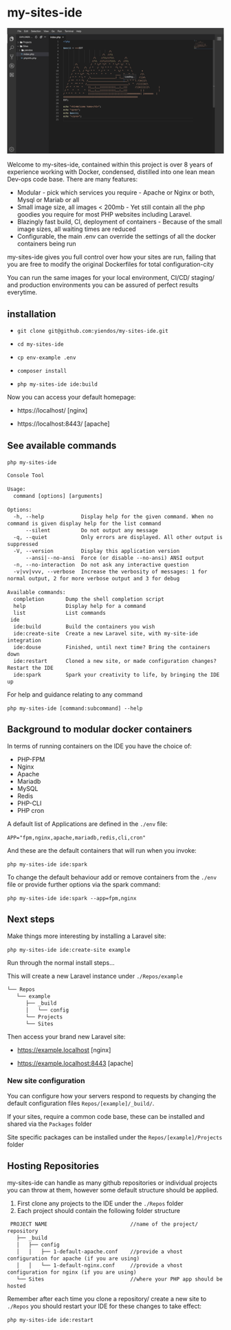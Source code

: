 # my-sites-ide 

![Screenshot](https://raw.githubusercontent.com/yiendos/my-sites-ide/master/screenshot.png?raw=true)

Welcome to my-sites-ide, contained within this project is over 8 years of experience working with Docker, condensed, distilled into one lean mean Dev-ops code base. There are many features: 

* Modular - pick which services you require - Apache or Nginx or both, Mysql or Mariab or all  
* Small image size, all images < 200mb - Yet still contain all the php goodies you require for most PHP websites including Laravel. 
* Blazingly fast build, CI, deployment of containers - Because of the small image sizes, all waiting times are reduced
* Configurable, the main .env can override the settings of all the docker containers being run

my-sites-ide gives you full control over how your sites are run, failing that you are free to modify the original Dockerfiles for total configuration-city 

You can run the same images for your local environment, CI/CD/ staging/ and production environments you can be assured of perfect results everytime. 

## installation 

* `git clone git@github.com:yiendos/my-sites-ide.git`

* `cd my-sites-ide`

* `cp env-example .env` 

* `composer install` 

* `php my-sites-ide ide:build` 

Now you can access your default homepage: 

* https://localhost/ [nginx]

* https://localhost:8443/ [apache]

## See available commands 

`php my-sites-ide` 

```
Console Tool

Usage:
  command [options] [arguments]

Options:
  -h, --help            Display help for the given command. When no command is given display help for the list command
      --silent          Do not output any message
  -q, --quiet           Only errors are displayed. All other output is suppressed
  -V, --version         Display this application version
      --ansi|--no-ansi  Force (or disable --no-ansi) ANSI output
  -n, --no-interaction  Do not ask any interactive question
  -v|vv|vvv, --verbose  Increase the verbosity of messages: 1 for normal output, 2 for more verbose output and 3 for debug

Available commands:
  completion       Dump the shell completion script
  help             Display help for a command
  list             List commands
 ide
  ide:build        Build the containers you wish
  ide:create-site  Create a new Laravel site, with my-site-ide integration
  ide:douse        Finished, until next time? Bring the containers down
  ide:restart      Cloned a new site, or made configuration changes? Restart the IDE
  ide:spark        Spark your creativity to life, by bringing the IDE up
```

For help and guidance relating to any command 

`php my-sites-ide [command:subcommand] --help` 

## Background to modular docker containers

In terms of running containers on the IDE you have the choice of: 

* PHP-FPM 
* Nginx 
* Apache 
* Mariadb 
* MySQL
* Redis 
* PHP-CLI 
* PHP cron

A default list of Applications are defined in the `./env` file: 

`APP="fpm,nginx,apache,mariadb,redis,cli,cron"`

And these are the default containers that will run when you invoke: 

`php my-sites-ide ide:spark` 

To change the default behaviour add or remove containers from the `./env` file or provide further options via the spark command: 

`php my-sites-ide ide:spark --app=fpm,nginx`

## Next steps 

Make things more interesting by installing a Laravel site: 

`php my-sites-ide ide:create-site example`

Run through the normal install steps...

This will create a new Laravel instance under `./Repos/example`

```
└── Repos
   └── example
      ├── _build
      │   └── config
      └── Projects
      └── Sites
```

Then access your brand new Laravel site: 

* https://example.localhost [nginx]

* https://example.localhost:8443 [apache]

### New site configuration 

You can configure how your servers respond to requests by changing the default configuration files `Repos/[example]/_build/`. 

If your sites, require a common code base, these can be installed and shared via the `Packages` folder

Site specific packages can be installed under the `Repos/[example]/Projects` folder 

## Hosting Repositories 

my-sites-ide can handle as many github repositories or individual projects you can throw at them, however some default structure should be applied. 

1. First clone any projects to the IDE under the `./Repos` folder 
2. Each project should contain the following folder structure 

```
 PROJECT NAME                           //name of the project/ repository
   ├── _build
   │   ├── config
   │   │   ├── 1-default-apache.conf    //provide a vhost configuration for apache (if you are using)
   │   │   └── 1-default-nginx.conf     //provide a vhost configuration for nginx (if you are using)
   └── Sites                            //where your PHP app should be hosted 
``` 

Remember after each time you clone a repository/ create a new site to `./Repos` you should restart your IDE for these changes to take effect: 

`php my-sites-ide ide:restart`